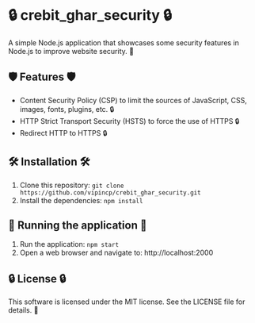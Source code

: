 # 🔒 crebit_ghar_security 🔒

A simple Node.js application that showcases some security features in
Node.js to improve website security. 🔑

## 🛡️ Features 🛡️

- Content Security Policy (CSP) to limit the sources of JavaScript, CSS,
  images, fonts, plugins, etc. 🔒
- HTTP Strict Transport Security (HSTS) to force the use of HTTPS 🔒
- Redirect HTTP to HTTPS 🔒

## 🛠 Installation 🛠

1. Clone this repository: `git clone https://github.com/vipincp/crebit_ghar_security.git`
2. Install the dependencies: `npm install`

## 🚀 Running the application 🚀

1. Run the application: `npm start`
2. Open a web browser and navigate to: http://localhost:2000

## 🔒 License 🔒

This software is licensed under the MIT license. See the LICENSE file for
details. 🔑
